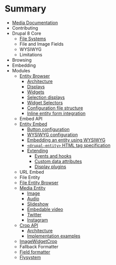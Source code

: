 # Summary

* [Media Documentation](README.md)
* Contributing
* Drupal 8 Core
  * [File Systems](core/file-systems.md)
  * File and Image Fields
  * WYSIWYG
  * Limitations
* Browsing
* Embedding
* Modules
  * [Entity Browser](modules/entity_browser/intro.md)
    * [Architecture](modules/entity_browser/architecture.md)
    * [Displays](modules/entity_browser/displays.md)
    * [Widgets](modules/entity_browser/widgets.md)
    * [Selection displays](modules/entity_browser/selection_displays.md)
    * [Widget Selectors](modules/entity_browser/widget_selectors.md)
    * [Configuration file structure](modules/entity_browser/configuration.md)
    * [Inline entity form integration](modules/entity_browser/inline_entity_form.md)
  * Embed API
  * [Entity Embed](entity_embed/README.md)
    * [Button configuration](entity_embed/button.md)
    * [WYSIWYG configuration](entity_embed/formats.md)
    * [Embedding an entity using WYSIWYG](entity_embed/wysiwyg.md)
    * [`<drupal-entity>` HTML tag specification](entity_embed/tag_specification.md)
    * [Extending](entity_embed/INTEGRATION.md)
      * [Events and hooks](entity_embed/events_hooks.md)
      * [Custom data attributes](entity_embed/data_attributes.md)
      * [Display plugins](entity_embed/display_plugins.md)
  * URL Embed
  * File Entity
  * [File Entity Browser](modules/file_browser/README.md)
  * [Media Entity](modules/media_entity/intro.md)
    * [Image](modules/media_entity/image.md)
    * [Audio](modules/media_entity/audio.md)
    * [Slideshow](modules/media_entity/slideshow.md)
    * [Embedable video](modules/media_entity/embeddable_video.md)
    * [Twitter](modules/media_entity/twitter.md)
    * [Instagram](modules/media_entity/instagram.md)
  * [Crop API](modules/crop/intro.md)
    * [Architecture](modules/crop/architecture.md)
    * [Implementation examples](modules/crop/Implementation_examples.md)
  * [ImageWidgetCrop](modules/image_widget_crop/README.md)
  * Fallback Formatter
  * [Field formatter](modules/field_formatter/README.md)
  * [Flysystem](modules/flysystem/README.md)
